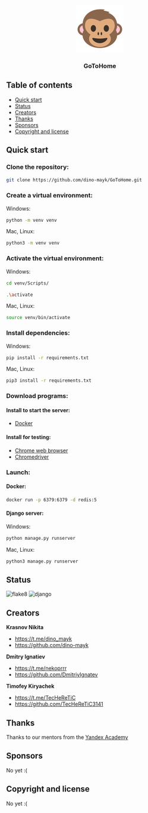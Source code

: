 <p align="center">
  <a href="#">
    <img src="/static_dev/favicon_package/logo.svg" alt="logo">
  </a>
</p>

<h3 align="center">GoToHome</h3>

## Table of contents

- [Quick start](#quick-start)
- [Status](#status)
- [Creators](#creators)
- [Thanks](#thanks)
- [Sponsors](#sponsors)
- [Copyright and license](#copyright-and-license)


## Quick start

### Clone the repository:
```bash
git clone https://github.com/dino-mayk/GoToHome.git
```

### Create a virtual environment:

Windows:
```bash
python -m venv venv
```
Mac, Linux:
```bash
python3 -m venv venv
```

### Activate the virtual environment:

Windows:
```bash
cd venv/Scripts/
```
```bash
.\activate
```
Mac, Linux:
```bash
source venv/bin/activate
```

### Install dependencies:

Windows:
```bash
pip install -r requirements.txt
```
Mac, Linux:
```bash
pip3 install -r requirements.txt
```

### Download programs:

#### Install to start the server:
  - [Docker](https://www.docker.com/)

#### Install for testing:
  - [Chrome web browser](https://www.google.com/chrome/)
  - [Chromedriver](https://sites.google.com/chromium.org/driver/getting-started)

### Launch:

#### Docker:

```bash
docker run -p 6379:6379 -d redis:5
```

#### Django server:

Windows:
```bash
python manage.py runserver
```
Mac, Linux:
```bash
python3 manage.py runserver
```

## Status

![flake8](https://github.com/dino-mayk/GoToHome/actions/workflows/python-package.yml/badge.svg)
![django](https://github.com/dino-mayk/GoToHome/actions/workflows/django.yml/badge.svg)


## Creators

**Krasnov Nikita**

- <https://t.me/dino_mayk>
- <https://github.com/dino-mayk>

**Dmitry Ignatiev**

- <https://t.me/nekoprrr>
- <https://github.com/DmitriyIgnatev>

**Timofey Kiryachek**

- <https://t.me/TecHeReTiC>
- <https://github.com/TecHeReTiC3141>


## Thanks

Thanks to our mentors from the [Yandex Academy](https://academy.yandex.ru/)


## Sponsors

No yet :(


## Copyright and license

No yet :(